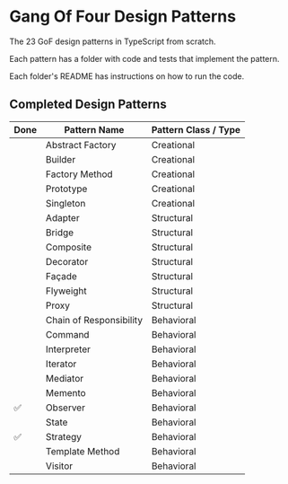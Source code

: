 # Gang Of Four Design Patterns

The 23 GoF design patterns in TypeScript from scratch.

Each pattern has a folder with code and tests that implement the pattern.

Each folder's README has instructions on how to run the code.

## Completed Design Patterns

| Done | Pattern Name            | Pattern Class / Type |
| ---- | ----------------------- | -------------------- |
|      | Abstract Factory        | Creational           |
|      | Builder                 | Creational           |
|      | Factory Method          | Creational           |
|      | Prototype               | Creational           |
|      | Singleton               | Creational           |
|      | Adapter                 | Structural           |
|      | Bridge                  | Structural           |
|      | Composite               | Structural           |
|      | Decorator               | Structural           |
|      | Façade                  | Structural           |
|      | Flyweight               | Structural           |
|      | Proxy                   | Structural           |
|      | Chain of Responsibility | Behavioral           |
|      | Command                 | Behavioral           |
|      | Interpreter             | Behavioral           |
|      | Iterator                | Behavioral           |
|      | Mediator                | Behavioral           |
|      | Memento                 | Behavioral           |
| ✅   | Observer                | Behavioral           |
|      | State                   | Behavioral           |
| ✅   | Strategy                | Behavioral           |
|      | Template Method         | Behavioral           |
|      | Visitor                 | Behavioral           |
